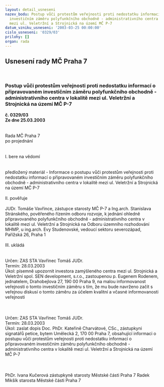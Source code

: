 ```yaml
---
layout: detail_usneseni
nazev_bodu: Postup vůči protestům veřejnosti proti nedostatku informací o připravovaném
  investičním záměru polyfunkčního obchodně - administrativního centra v lokalitě
  mezi ul. Veletržní a Strojnická na území MČ P-7
datum_vzniku_usneseni: '2003-03-25 00:00:00'
cislo_usneseni: '0329/03'
prilohy: []
organ: rada
---
```

<div id="ucUsn_pList" class="usn">
	<span><h2>Usnesení rady MČ Praha 7 </h2>
<br></span><div class="standBody">
<span><h3>Postup vůči protestům veřejnosti proti nedostatku informací o připravovaném investičním záměru polyfunkčního obchodně - administrativního centra v lokalitě mezi ul. Veletržní a Strojnická na území MČ P-7</h3></span><div class="center">
		<strong>č. 0329/03</strong><br>
	</div>
<div class="center">
		<strong>Ze dne 25.03.2003</strong><br><br>
	</div>
<br>Rada MČ Praha 7<br>po projednání<br><br><br>I.	bere na vědomí<br><br> <br>předložený materiál - Informace o postupu vůči protestům veřejnosti proti nedostatku informací o připravovaném investičním záměru polyfunkčního obchodně - administrativního centra v lokalitě mezi ul. Veletržní a Strojnická na území MČ P-7 <br><br>II.	pověřuje <br><br>JUDr. Tomáše Vavřince, zástupce starosty MČ P-7 a  Ing.arch. Stanislava Stránského, pověřeného řízením odboru rozvoje, k jednání ohledně  připravovaného polyfunkčního obchodně - administrativního centra v lokalitě mezi ul. Veletržní a Strojnická na Odboru územního rozhodování MHMP, u ing.arch. Evy Studenovské, vedoucí sektoru severozápad, Pařížská 26, Praha 1 <br><br>III.	ukládá <br><br> <br>Určen:	ZAS STA Vavřinec Tomáš JUDr.<br>Termín: 28.03.2003<br>Úkol:	písemně upozornit investora zamýšleného centra  mezi ul. Strojnická a Veletržní spol. SEN development, s.r.o., zastoupenou p. Eugenem Rodenem, jednatelem, Drahobejlova 27, 190 00 Praha 9, na malou informovanost veřejnosti o tomto investičním záměru s tím, že mu bude navrženo začít s veřejnou diskusí o tomto záměru za účelem kvalitní a včasné informovanosti veřejnosti<br> <br><br> <br>Určen:	ZAS STA Vavřinec Tomáš JUDr.<br>Termín: 28.03.2003<br>Úkol:	zaslat dopis Doc. PhDr. Kateřině Charvátové, CSc., zástupkyni signatářů petice,  bytem Umělecká 2, 170 00 Praha 7, obsahující informaci o postupu vůči protestům veřejnosti proti nedostatku informací o připravovaném investičním záměru polyfunkčního obchodně - administrativního centra v lokalitě mezi ul. Veletržní a Strojnická na území MČ P-7    <br> <br> <br>	<br>PhDr. Ivana Kučerová zástupkyně starosty Městské části Praha 7	 Radek Mikšík starosta Městské části Praha 7<br>	<br><br>
</div>
</div>